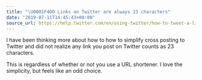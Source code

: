 ```yaml
---
title: "\U0001F4DD Links on Twitter are always 23 characters"
date: "2019-07-11T14:45:43+00:00"
source_url: https://help.twitter.com/en/using-twitter/how-to-tweet-a-link
---
```


I have been thinking more about how to how to simplify cross posting to Twitter and did not realize any link you post on Twitter counts as 23 characters.

<!--more-->

This is regardless of whether or not you use a URL shortener. I love the simplicity, but feels like an odd choice.
